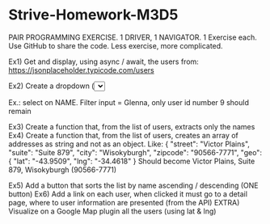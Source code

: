 # Strive-Homework-M3D5

PAIR PROGRAMMING EXERCISE.
1 DRIVER, 1 NAVIGATOR.
1 Exercise each. Use GitHub to share the code.
Less exercise, more complicated.

Ex1) Get and display, using async / await, the users from: https://jsonplaceholder.typicode.com/users

Ex2) Create a dropdown (<select>) that allows the user to select between name, username and email.
Create then a filter. When the user types in something, you should filter the user based on the input and on the value of the select.

Ex.: select on NAME. Filter input = Glenna, only user id number 9 should remain

Ex3) Create a function that, from the list of users, extracts only the names
Ex4) Create a function that, from the list of users, creates an array of addresses as string and not as an object. Like:
{
"street": "Victor Plains",
"suite": "Suite 879",
"city": "Wisokyburgh",
"zipcode": "90566-7771",
"geo": {
"lat": "-43.9509",
"lng": "-34.4618"
}
Should become Victor Plains, Suite 879, Wisokyburgh (90566-7771)

Ex5) Add a button that sorts the list by name ascending / descending (ONE button)
Ex6) Add a link on each user, when clicked it must go to a detail page, where to user information are presented (from the API)
EXTRA)
Visualize on a Google Map plugin all the users (using lat & lng)
